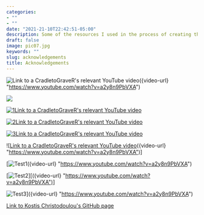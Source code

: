 ```yaml
---
categories:
- ""
- ""
date: "2021-21-10T22:42:51-05:00"
description: Some of the resources I used in the process of creating this website! 
draft: false
image: pic07.jpg
keywords: ""
slug: acknowledgements
title: Acknowledgements
---
```



![Link to a CradletoGraveR's relevant YouTube video](/img/vid.jpg)({video-url} "https://www.youtube.com/watch?v=a2y8n9PbVXA")

![](/img/vid.jpg)

[![1Link to a CradletoGraveR's relevant YouTube video](/img/vid.jpg)]({video-url} "https://www.youtube.com/watch?v=a2y8n9PbVXA")

[![2Link to a CradletoGraveR's relevant YouTube video](/img/vid.jpg)]("https://www.youtube.com/watch?v=a2y8n9PbVXA")


[![3Link to a CradletoGraveR's relevant YouTube video](/img/vid.jpg)](https://www.youtube.com/watch?v=a2y8n9PbVXA)


![[Link to a CradletoGraveR's relevant YouTube video](/img/vid.jpg)({video-url} "https://www.youtube.com/watch?v=a2y8n9PbVXA")]


[![Test1]({/img/vid.jpg})({video-url} "https://www.youtube.com/watch?v=a2y8n9PbVXA")

[![Test2]({/img/vid.jpg})][({video-url} "https://www.youtube.com/watch?v=a2y8n9PbVXA")]

![Test3]({/img/vid.jpg})]({video-url} "https://www.youtube.com/watch?v=a2y8n9PbVXA")




[Link to Kostis Christodoulou's GitHub page](https://github.com/kostis-christodoulou/ca09.mfa2022/tree/master/website)


